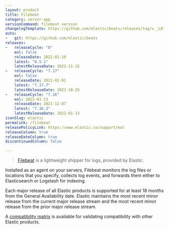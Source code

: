 ```yaml
---
layout: product
title: Filebeat
category: server-app
versionCommand: filebeat version
changelogTemplate: https://github.com/elastic/beats/releases/tag/v__LATEST__
auto:
-   git: https://github.com/elastic/beats
releases:
-   releaseCycle: "8"
    eol: false
    releaseDate: 2022-02-10
    latest: "8.5.1"
    latestReleaseDate: 2022-11-15
-   releaseCycle: "7.17"
    eol: false
    releaseDate: 2022-02-01
    latest: "7.17.7"
    latestReleaseDate: 2022-10-25
-   releaseCycle: "7.16"
    eol: 2022-01-13
    releaseDate: 2021-12-07
    latest: "7.16.3"
    latestReleaseDate: 2022-01-13
iconSlug: elastic
permalink: /filebeat
releasePolicyLink: https://www.elastic.co/support/eol
releaseColumn: true
releaseDateColumn: true
discontinuedColumn: false

---
```


> [Filebeat](https://www.elastic.co/beats/filebeat) is a lightweight shipper for logs, provided by Elastic.

Installed as an agent on your servers, Filebeat monitors the log files or locations that you specify,
collects log events, and forwards them either to Elasticsearch or Logstash for indexing.

Each major release of all Elastic products is supported for at least 18 months from the General Availability date. Elastic maintains the most recent minor release from the current major release stream and the most recent minor release from the prior major release stream.

A [compatibility matrix](https://www.elastic.co/support/matrix) is available for validating compatibility with other Elastic products.

